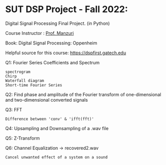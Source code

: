 # SUT DSP Project - Fall 2022:
Digital Signal Processing Final Project. (in Python)

Course Instructor : [Prof. Manzuri](http://sharif.ir/~manzuri/)

Book: Digital Signal Processing: Oppenheim

Helpful source for this course: https://dspfirst.gatech.edu


Q1: Fourier Series Coefficients and Spectrum

    spectrogram
    Chirp
    Waterfall diagram
    Short-time Fourier Series

Q2: Find phase and amplitude of the Fourier transform of one-dimensional and two-dimensional converted signals

Q3: FFT

    Difference between 'conv' & 'ifft(fft)'

Q4: Upsampling and Downsampling of a .wav file

Q5: Z-Transform

Q6: Channel Equalization -> recovered2.wav

    Cancel unwanted effect of a system on a sound
